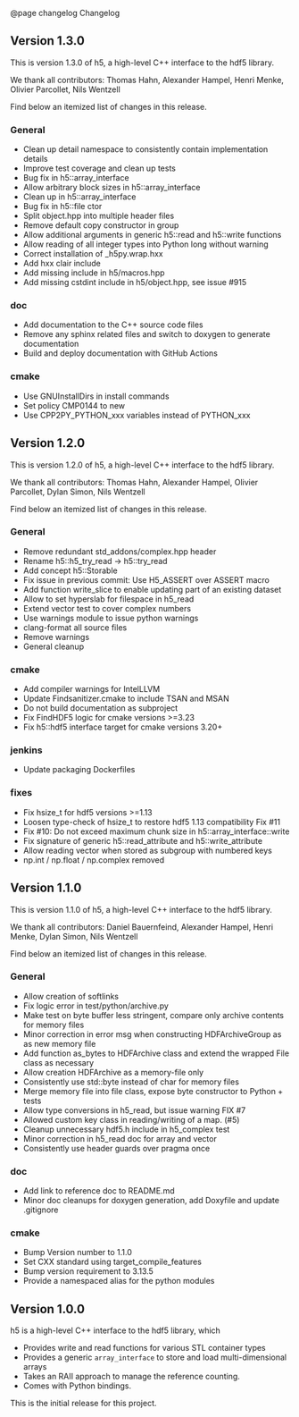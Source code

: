 @page changelog Changelog

## Version 1.3.0

This is version 1.3.0 of h5, a high-level C++ interface to the hdf5 library.

We thank all contributors: Thomas Hahn, Alexander Hampel, Henri Menke, Olivier Parcollet, Nils Wentzell

Find below an itemized list of changes in this release.

### General
* Clean up detail namespace to consistently contain implementation details
* Improve test coverage and clean up tests
* Bug fix in h5::array_interface
* Allow arbitrary block sizes in h5::array_interface
* Clean up in h5::array_interface
* Bug fix in h5::file ctor
* Split object.hpp into multiple header files
* Remove default copy constructor in group
* Allow additional arguments in generic h5::read and h5::write functions
* Allow reading of all integer types into Python long without warning
* Correct installation of _h5py.wrap.hxx
* Add hxx clair include
* Add missing include in h5/macros.hpp
* Add missing cstdint include in h5/object.hpp, see issue #915

### doc
* Add documentation to the C++ source code files
* Remove any sphinx related files and switch to doxygen to generate documentation
* Build and deploy documentation with GitHub Actions

### cmake
* Use GNUInstallDirs in install commands
* Set policy CMP0144 to new
* Use CPP2PY_PYTHON_xxx variables instead of PYTHON_xxx


## Version 1.2.0

This is version 1.2.0 of h5, a high-level C++ interface to the hdf5 library.

We thank all contributors: Thomas Hahn, Alexander Hampel, Olivier Parcollet, Dylan Simon, Nils Wentzell

Find below an itemized list of changes in this release.

### General
* Remove redundant std_addons/complex.hpp header
* Rename h5::h5_try_read -> h5::try_read
* Add concept h5::Storable
* Fix issue in previous commit: Use H5_ASSERT over ASSERT macro
* Add function write_slice to enable updating part of an existing dataset
* Allow to set hyperslab for filespace in h5_read
* Extend vector test to cover complex numbers
* Use warnings module to issue python warnings
* clang-format all source files
* Remove warnings
* General cleanup

### cmake
* Add compiler warnings for IntelLLVM
* Update Findsanitizer.cmake to include TSAN and MSAN
* Do not build documentation as subproject
* Fix FindHDF5 logic for cmake versions >=3.23
* Fix h5::hdf5 interface target for cmake versions 3.20+

### jenkins
* Update packaging Dockerfiles

### fixes
* Fix hsize_t for hdf5 versions >=1.13
* Loosen type-check of hsize_t to restore hdf5 1.13 compatibility Fix #11
* Fix #10: Do not exceed maximum chunk size in h5::array_interface::write
* Fix signature of generic h5::read_attribute and h5::write_attribute
* Allow reading vector<string> when stored as subgroup with numbered keys
* np.int / np.float / np.complex removed


## Version 1.1.0

This is version 1.1.0 of h5, a high-level C++ interface to the hdf5 library.

We thank all contributors: Daniel Bauernfeind, Alexander Hampel, Henri Menke, Dylan Simon, Nils Wentzell

Find below an itemized list of changes in this release.

### General
* Allow creation of softlinks
* Fix logic error in test/python/archive.py
* Make test on byte buffer less stringent, compare only archive contents for memory files
* Minor correction in error msg when constructing HDFArchiveGroup as as new memory file
* Add function as_bytes to HDFArchive class and extend the wrapped File class as necessary
* Allow creation HDFArchive as a memory-file only
* Consistently use std::byte instead of char for memory files
* Merge memory file into file class, expose byte constructor to Python + tests
* Allow type conversions in h5_read, but issue warning FIX #7
* Allowed custom key class in reading/writing of a map. (#5)
* Cleanup unnecessary hdf5.h include in h5_complex test
* Minor correction in h5_read doc for array and vector
* Consistently use header guards over pragma once

### doc
* Add link to reference doc to README.md
* Minor doc cleanups for doxygen generation, add Doxyfile and update .gitignore

### cmake
* Bump Version number to 1.1.0
* Set CXX standard using target_compile_features
* Bump version requirement to 3.13.5
* Provide a namespaced alias for the python modules


## Version 1.0.0

h5 is a high-level C++ interface to the hdf5 library, which
* Provides write and read functions for various STL container types
* Provides a generic `array_interface` to store and load multi-dimensional arrays
* Takes an RAII approach to manage the reference counting.
* Comes with Python bindings.

This is the initial release for this project.
